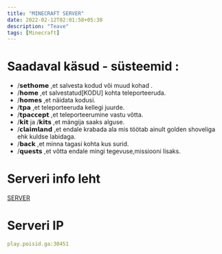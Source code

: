 ```yaml
---
title: "MINECRAFT SERVER"
date: 2022-02-12T02:01:58+05:30
description: "Teave"
tags: [Minecraft]
---
```






# Saadaval käsud - süsteemid :
   * /𝘀𝗲𝘁𝗵𝗼𝗺𝗲 ,et salvesta kodud või muud kohad .
   * /𝗵𝗼𝗺𝗲 ,et salvestatud[KODU] kohta teleporteeruda.
   * /𝗵𝗼𝗺𝗲𝘀 ,et näidata kodusi.
   * /𝘁𝗽𝗮 ,et teleporteeruda kellegi juurde.
   * /𝘁𝗽𝗮𝗰𝗰𝗲𝗽𝘁 ,et teleporteerumine vastu võtta.
   * /𝗸𝗶𝘁 ja /𝗸𝗶𝘁𝘀 ,et mängija saaks alguse.
   * /𝗰𝗹𝗮𝗶𝗺𝗹𝗮𝗻𝗱 ,et endale krabada ala mis töötab ainult golden shoveliga ehk kuldse labidaga.
   * /𝗯𝗮𝗰𝗸 ,et minna tagasi kohta kus surid.
   * /𝗾𝘂𝗲𝘀𝘁𝘀 ,et võtta endale mingi tegevuse,missiooni lisaks.

# Serveri info leht

[SERVER](https://craftlist.org/poistesurvival)
# Serveri IP

```yaml
play.poisid.ga:30451
```